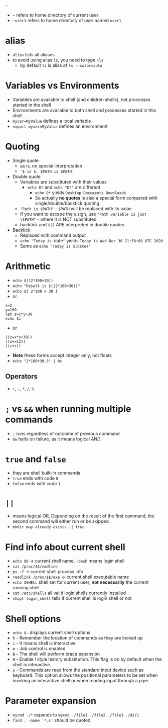 `~`
* `~` refers to home directory of current user
* `~user1` refers to home directory of user named `user1`

# alias
* `alias` lists all aliases
* to avoid using alias `ls`, you need to type `\ls`
  * by default `ls` is alias of `ls --color=auto`

# Variables vs Environments
* Variables are available to shell (and children shells), not processes started in the shell
* Environments are available to both shell and processes started in this shell
* `myvar=MyValue` defines a local variable
* `export myvar=MyValue` defines an environment

# Quoting
* Single quote
  * as is, no special interpretation
  * `'$ is $, $PATH is $PATH'`
* Double quote
  * Variables are substituted with their values
    * `echo D*` and `echo "D*"` are different
      * `echo D*` yields `Desktop Documents Downloads`
      * So actually **no quotes** is also a special form compared with single/double/backtick quoting
  * `"Path is $PATH"` - `$PATH` will be replaced with its value
  * If you want to escape the `$` sign, use `"Path variable is just \$PATH"` - where it is NOT substituted
  * backtick and `$()` ARE interpreted in double quotes
* Backtick
  * Replaced with command output
  * `echo "Today is `date`"` yields `Today is Wed Dec 30 21:58:08 UTC 2020`
  * Same as `echo "Today is $(date)"`

# Arithmetic
- `echo $((2*100+30))`
- `echo "Result is $((2*100+30))"`
- `echo $[ 2*100 + 30 ]`
- or
```
x=2
y=100
let z=x*y+30
echo $z
```
- or
```
((z=x*y+30))
((z+=12))
((z++))
```
- **Note** these forms accept integer only, not floats
- `echo "2*100+30.5" | bc`
## Operators
- `+`, `-`, `*`, `/`, `%`

# `;` vs `&&` when running multiple commands
* `;` runs regardless of outcome of previous command
* `&&` halts on failure, as it means logical AND

# `true` and `false`
* they are shell built-in commands
* `true` ends with code `0`
* `false` ends with code `1`

# `||`
- means logical OR, Depending on the result of the first command, the second command will either run or be skipped.
- `mkdir may-already-exists || true `


# Find info about current shell
- `echo $0` -> current shell name, `-bash` means login shell
- `cat /proc/$$/cmdline`
- `ps -f` -> current shell process info
- `readlink /proc/$$/exe` -> current shell executable name
- `echo $SHELL` shell set for current user, **not necessarily** the current running shell
- `cat /etc/shells` all valid login shells currently installed
- `shopt login_shell` tells if current shell is login shell or not

# Shell options
- `echo $-` displays current shell options
- `h` - Remember the location of commands as they are looked up
- `i` - It means shell is interactive
- `m` - Job control is enabled
- `B` - The shell will perform brace expansion
- `H` - Enable ! style history substitution. This flag is on by default when the shell is interactive.
- `s` - Commands are read from the standard input device such as keyboard. This option allows the positional parameters to be set when invoking an interactive shell or when reading input through a pipe.

# Parameter expansion
- `mycmd ./*` expands to `mycmd ./file1 ./file2 ./file3 ./dir1`
- `find . -name '*.c'` should be quoted
